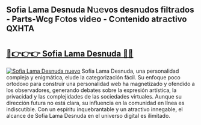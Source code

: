 ## Sofia Lama Desnuda N𝚞𝚎vos desn𝚞dos filtr𝚊dos - Parts-Wcg F𝚘tos vid𝚎o - C𝚘ntenido atr𝚊ctivo QXHTA

# <h2><a href="http://mb8z9s.tromn.icu/?c=Sofia+Lama+Desnuda">🔗👉👉👉 Sofia Lama Desnuda 🔗🔗</a></h2>

[![Sofia Lama Desnuda nuevo](https://i.imgur.com/pEAQMta.gif)](http://mb8z9s.tromn.icu/?c=Sofia+Lama+Desnuda)
Sofia Lama Desnuda, una personalidad compleja y enigmática, elude la categorización fácil. Su enfoque poco ortodoxo para construir una personalidad web ha magnetizado y ofendido a los observadores, generando debates sobre la expresión artística, la privacidad y las complejidades de las sociedades virtuales. Aunque su dirección futura no está clara, su influencia en la comunidad en línea es indiscutible. Con un espíritu inquebrantable y un atractivo innegable, el alcance de Sofia Lama Desnuda en el universo digital es ilimitado.
